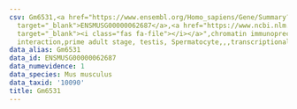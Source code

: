 ```yaml
---
csv: Gm6531,<a href="https://www.ensembl.org/Homo_sapiens/Gene/Summary?db=core;g=ENSMUSG00000062687"
  target="_blank">ENSMUSG00000062687</a>,<a href="https://www.ncbi.nlm.nih.gov/pubmed/25450459"
  target="_blank"><i class="fas fa-file"></i></a>",chromatin immunoprecipitation assay,direct
  interaction,prime adult stage, testis, Spermatocyte,,,transcriptional regulation,
data_alias: Gm6531
data_id: ENSMUSG00000062687
data_numevidence: 1
data_species: Mus musculus
data_taxid: '10090'
title: Gm6531
---
```

